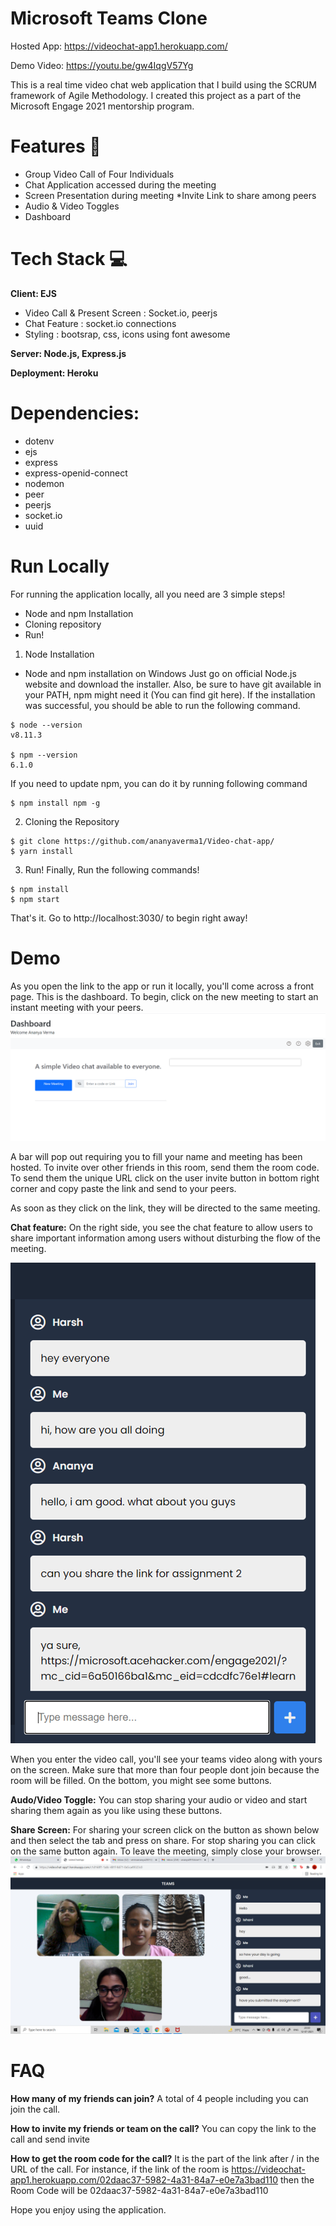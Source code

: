 # Microsoft Teams Clone
Hosted App: https://videochat-app1.herokuapp.com/

Demo Video: https://youtu.be/gw4IqgV57Yg

This is a real time video chat web application that I build using the SCRUM framework of Agile Methodology. I created this project as a part of the Microsoft Engage 2021 mentorship program.

# Features 📝
*	Group Video Call of Four Individuals
*	Chat Application accessed during the meeting
*	Screen Presentation during meeting
*Invite Link to share among peers
*	Audio & Video Toggles
* Dashboard
# Tech Stack 💻
**Client: EJS**
* Video Call & Present Screen : Socket.io, peerjs
*	Chat Feature : socket.io connections
*	Styling : bootsrap, css, icons using font awesome

**Server: Node.js, Express.js**

**Deployment: Heroku**

# Dependencies:
* dotenv
* ejs
* express
* express-openid-connect
* nodemon
* peer
* peerjs
* socket.io
* uuid

# Run Locally
For running the application locally, all you need are 3 simple steps!
*	Node and npm Installation
*	Cloning repository
*	Run!
1. Node Installation
*	Node and npm installation on Windows
  Just go on official Node.js website and download the installer. Also, be sure to have git available in       your PATH, npm might need it (You can find git here).
  If the installation was successful, you should be able to run the following command.  
  ```
  $ node --version
  v8.11.3

  $ npm --version
  6.1.0
  ```
  If you need to update npm, you can do it by running following command 
  ```
  $ npm install npm -g
  ```

2. Cloning the Repository
  ```
  $ git clone https://github.com/ananyaverma1/Video-chat-app/
  $ yarn install
  ```

3. Run!
  Finally, Run the following commands!
  ```
  $ npm install 
  $ npm start
  ```

That's it. Go to http://localhost:3030/ to begin right away!
# Demo
As you open the link to the app or run it locally, you'll come across a front page. This is the dashboard. To begin, click on the new meeting to start an instant meeting with your peers.
![Dashboard](./Images/Dashboard.PNG)

A bar will pop out requiring you to fill your name and meeting has been hosted.
To invite over other friends in this room, send them the room code. To send them the unique URL click on the user invite button in bottom right corner and copy paste the link and send to your peers. 

As soon as they click on the link, they will be directed to the same meeting.
 
**Chat feature:** On the right side, you see the chat feature to allow users to share important information among users without disturbing the flow of the meeting.

![chat](./Images/chat.PNG)
 
When you enter the video call, you'll see your teams video along with yours on the screen. Make sure that more than four people dont join because the room will be filled. On the bottom, you might see some buttons.

**Audo/Video Toggle:** You can stop sharing your audio or video and start sharing them again as you like using these buttons.

**Share Screen:** For sharing your screen click on the button as shown below and then select the tab and press on share. For stop sharing you can click on the same button again.
To leave the meeting, simply close your browser.
![peertopeer](./Images/peertopeer.png)

# FAQ

**How many of my friends can join?**
A total of 4 people including you can join the call.

**How to invite my friends or team on the call?**
You can copy the link to the call and send invite

**How to get the room code for the call?**
It is the part of the link after / in the URL of the call. For instance, if the link of the room is https://videochat-app1.herokuapp.com/02daac37-5982-4a31-84a7-e0e7a3bad110 then the Room Code will be 02daac37-5982-4a31-84a7-e0e7a3bad110

Hope you enjoy using the application.


